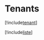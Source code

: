 # Tenants

[!include[tenant](tenants.tenant.autogen.md)]

[!include[liste](tenants.liste.autogen.md)]





























































































